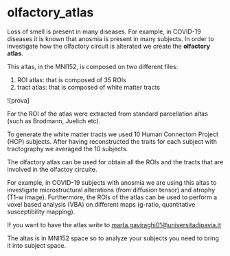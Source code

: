 # olfactory_atlas


Loss of smell is present in many diseases. For example, in COVID-19 diseases it is known that anosmia is present in many subjects.
In order to investigate how the olfactory circuit is alterated we create the **olfactory atlas**.

This altas, in the MNI152, is composed on two different files:

1. ROI atlas: that is composed of 35 ROIs
2. tract atlas: that is composed of white matter tracts

![prova]

For the ROI of the atlas were extracted from standard parcellation altas (such as Brodmann, Juelich etc).

To generate the white matter tracts we used 10 Human Connectom Project (HCP) subjects. After having reconstructed the traits for each subject with tractography we averaged the 10 subjects.

The olfactory atlas can be used for obtain all the ROIs and the tracts that are involved in the olfactoy circuite.

For example, in COVID-19 subjects with anosmia we are using this altas to investigate microstructural alterations (from diffusion tensor) and atrophy (T1-w image). Furthermore, the ROIs of the atlas can be used to perform a voxel based analysis (VBA) on different maps (g-ratio, quantitative susceptibility mapping).

If you want to have the atlas write to marta.gaviraghi01@universitadipavia.it

The altas is in MNI152 space so to analyze your subjects you need to bring it into subject space.

